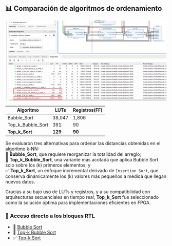 ## 📊 Comparación de algoritmos de ordenamiento

<p align="center">
  <img src="sort.png" width="500"/>
</p>

<div align="center">

| Algoritmo            | LUTs    | Registros(FF) |
|----------------------|---------|-----------|
| Bubble_Sort          | 38,047  | 1,806     |
| Top_k_Bubble_Sort    |   391   |   90      |
| **Top_k_Sort**       | **129** | **90**    |

</div>    

Se evaluaron tres alternativas para ordenar las distancias obtenidas en el algoritmo k-NN:  
🔁 **Bubble_Sort**, que requiere reorganizar la totalidad del arreglo;  
🔁 **Top_k_Bubble_Sort**, una variante más acotada que aplica Bubble Sort solo sobre los \(k\) primeros elementos; y  
✅ **Top_k_Sort**, un enfoque incremental derivado de `Insertion Sort`, que conserva dinámicamente los \(k\) valores más pequeños a medida que llegan nuevos datos.

Gracias a su bajo uso de LUTs y registros, y a su compatibilidad con arquitecturas secuenciales en tiempo real, **Top_k_Sort** fue seleccionado como la solución óptima para implementaciones eficientes en FPGA.

### 🔗 Acceso directo a los bloques RTL

- 🔁 [Bubble Sort](bubble_sort/bubble_sort.srcs/sources_1/new/bubble_sort.sv)  
- 🔁 [Top-k Bubble Sort](top_k_sort_bubble/top_k_sort_bubble.srcs/sources_1/new/top_k_sort_bubble.sv)  
- ✅ [Top-k Sort](top_k_sort/top_k_sort.srcs/sources_1/new/top_k_sort.sv)

